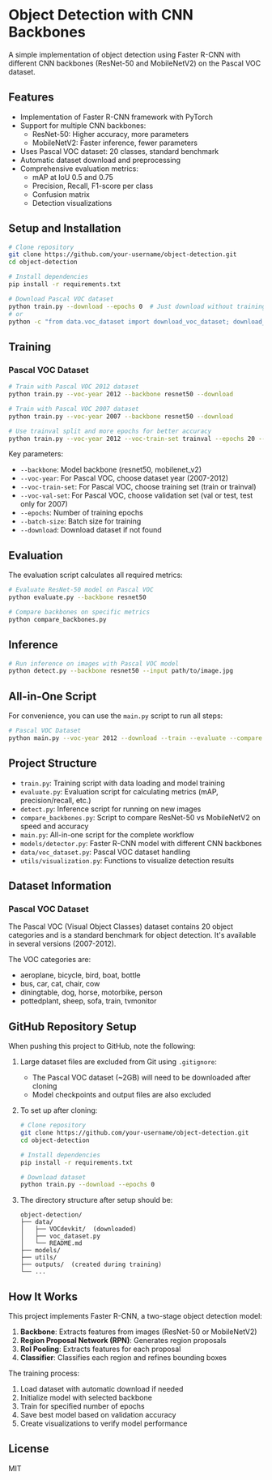 # Object Detection with CNN Backbones

A simple implementation of object detection using Faster R-CNN with different CNN backbones (ResNet-50 and MobileNetV2) on the Pascal VOC dataset.

## Features

- Implementation of Faster R-CNN framework with PyTorch
- Support for multiple CNN backbones:
  - ResNet-50: Higher accuracy, more parameters
  - MobileNetV2: Faster inference, fewer parameters
- Uses Pascal VOC dataset: 20 classes, standard benchmark
- Automatic dataset download and preprocessing
- Comprehensive evaluation metrics:
  - mAP at IoU 0.5 and 0.75
  - Precision, Recall, F1-score per class
  - Confusion matrix
  - Detection visualizations

## Setup and Installation

```bash
# Clone repository
git clone https://github.com/your-username/object-detection.git
cd object-detection

# Install dependencies
pip install -r requirements.txt

# Download Pascal VOC dataset
python train.py --download --epochs 0  # Just download without training
# or
python -c "from data.voc_dataset import download_voc_dataset; download_voc_dataset('./data', '2012')"
```

## Training

### Pascal VOC Dataset

```bash
# Train with Pascal VOC 2012 dataset
python train.py --voc-year 2012 --backbone resnet50 --download

# Train with Pascal VOC 2007 dataset
python train.py --voc-year 2007 --backbone resnet50 --download

# Use trainval split and more epochs for better accuracy
python train.py --voc-year 2012 --voc-train-set trainval --epochs 20 --backbone resnet50 --download
```

Key parameters:
- `--backbone`: Model backbone (resnet50, mobilenet_v2)
- `--voc-year`: For Pascal VOC, choose dataset year (2007-2012)
- `--voc-train-set`: For Pascal VOC, choose training set (train or trainval)
- `--voc-val-set`: For Pascal VOC, choose validation set (val or test, test only for 2007)
- `--epochs`: Number of training epochs
- `--batch-size`: Batch size for training
- `--download`: Download dataset if not found

## Evaluation

The evaluation script calculates all required metrics:

```bash
# Evaluate ResNet-50 model on Pascal VOC
python evaluate.py --backbone resnet50

# Compare backbones on specific metrics
python compare_backbones.py
```

## Inference

```bash
# Run inference on images with Pascal VOC model
python detect.py --backbone resnet50 --input path/to/image.jpg
```

## All-in-One Script

For convenience, you can use the `main.py` script to run all steps:

```bash
# Pascal VOC Dataset
python main.py --voc-year 2012 --download --train --evaluate --compare
```

## Project Structure

- `train.py`: Training script with data loading and model training
- `evaluate.py`: Evaluation script for calculating metrics (mAP, precision/recall, etc.)
- `detect.py`: Inference script for running on new images
- `compare_backbones.py`: Script to compare ResNet-50 vs MobileNetV2 on speed and accuracy
- `main.py`: All-in-one script for the complete workflow
- `models/detector.py`: Faster R-CNN model with different CNN backbones
- `data/voc_dataset.py`: Pascal VOC dataset handling
- `utils/visualization.py`: Functions to visualize detection results

## Dataset Information

### Pascal VOC Dataset
The Pascal VOC (Visual Object Classes) dataset contains 20 object categories and is a standard benchmark for object detection. It's available in several versions (2007-2012).

The VOC categories are:
- aeroplane, bicycle, bird, boat, bottle
- bus, car, cat, chair, cow
- diningtable, dog, horse, motorbike, person
- pottedplant, sheep, sofa, train, tvmonitor

## GitHub Repository Setup

When pushing this project to GitHub, note the following:

1. Large dataset files are excluded from Git using `.gitignore`:
   - The Pascal VOC dataset (~2GB) will need to be downloaded after cloning
   - Model checkpoints and output files are also excluded

2. To set up after cloning:
   ```bash
   # Clone repository
   git clone https://github.com/your-username/object-detection.git
   cd object-detection
   
   # Install dependencies
   pip install -r requirements.txt
   
   # Download dataset
   python train.py --download --epochs 0
   ```

3. The directory structure after setup should be:
   ```
   object-detection/
   ├── data/
   │   ├── VOCdevkit/  (downloaded)
   │   ├── voc_dataset.py
   │   └── README.md
   ├── models/
   ├── utils/
   ├── outputs/  (created during training)
   └── ...
   ```

## How It Works

This project implements Faster R-CNN, a two-stage object detection model:
1. **Backbone**: Extracts features from images (ResNet-50 or MobileNetV2)
2. **Region Proposal Network (RPN)**: Generates region proposals
3. **RoI Pooling**: Extracts features for each proposal
4. **Classifier**: Classifies each region and refines bounding boxes

The training process:
1. Load dataset with automatic download if needed
2. Initialize model with selected backbone
3. Train for specified number of epochs
4. Save best model based on validation accuracy
5. Create visualizations to verify model performance

## License
MIT 
